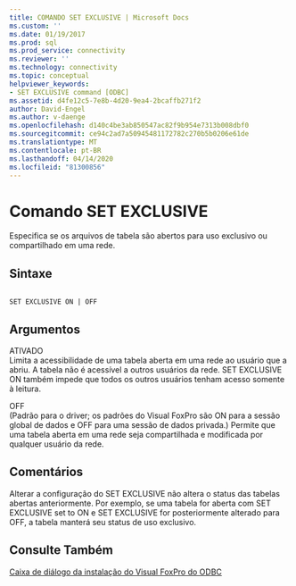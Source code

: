 ```yaml
---
title: COMANDO SET EXCLUSIVE | Microsoft Docs
ms.custom: ''
ms.date: 01/19/2017
ms.prod: sql
ms.prod_service: connectivity
ms.reviewer: ''
ms.technology: connectivity
ms.topic: conceptual
helpviewer_keywords:
- SET EXCLUSIVE command [ODBC]
ms.assetid: d4fe12c5-7e8b-4d20-9ea4-2bcaffb271f2
author: David-Engel
ms.author: v-daenge
ms.openlocfilehash: d140c4be3ab850547ac82f9b954e7313b008dbf0
ms.sourcegitcommit: ce94c2ad7a50945481172782c270b5b0206e61de
ms.translationtype: MT
ms.contentlocale: pt-BR
ms.lasthandoff: 04/14/2020
ms.locfileid: "81300856"
---
```

# <a name="set-exclusive-command"></a>Comando SET EXCLUSIVE
Especifica se os arquivos de tabela são abertos para uso exclusivo ou compartilhado em uma rede.  
  
## <a name="syntax"></a>Sintaxe  
  
```  
  
SET EXCLUSIVE ON | OFF  
```  
  
## <a name="arguments"></a>Argumentos  
 ATIVADO  
 Limita a acessibilidade de uma tabela aberta em uma rede ao usuário que a abriu. A tabela não é acessível a outros usuários da rede. SET EXCLUSIVE ON também impede que todos os outros usuários tenham acesso somente à leitura.  
  
 OFF  
 (Padrão para o driver; os padrões do Visual FoxPro são ON para a sessão global de dados e OFF para uma sessão de dados privada.) Permite que uma tabela aberta em uma rede seja compartilhada e modificada por qualquer usuário da rede.  
  
## <a name="remarks"></a>Comentários  
 Alterar a configuração do SET EXCLUSIVE não altera o status das tabelas abertas anteriormente. Por exemplo, se uma tabela for aberta com SET EXCLUSIVE set to ON e SET EXCLUSIVE for posteriormente alterado para OFF, a tabela manterá seu status de uso exclusivo.  
  
## <a name="see-also"></a>Consulte Também  
 [Caixa de diálogo da instalação do Visual FoxPro do ODBC](../../odbc/microsoft/odbc-visual-foxpro-setup-dialog-box.md)

